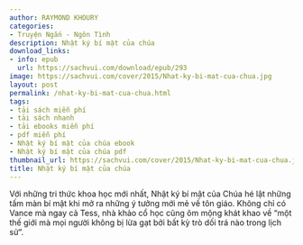 ```yaml
---
author: RAYMOND KHOURY
categories:
- Truyện Ngắn - Ngôn Tình
description: Nhật ký bí mật của chúa
download_links:
- info: epub
  url: https://sachvui.com/download/epub/293
image: https://sachvui.com/cover/2015/Nhat-ky-bi-mat-cua-chua.jpg
layout: post
permalink: /nhat-ky-bi-mat-cua-chua.html
tags:
- tải sách miễn phí
- tải sách nhanh
- tải ebooks miễn phí
- pdf miễn phí
- Nhật ký bí mật của chúa ebook
- Nhật ký bí mật của chúa pdf
thumbnail_url: https://sachvui.com/cover/2015/Nhat-ky-bi-mat-cua-chua.jpg
title: Nhật ký bí mật của chúa
---
```


 <div class="item-desc text-justify"> Với những tri thức khoa học mới nhất, Nhật ký bí mật của Chúa hé lật những tấm màn bí mật khi mở ra những ý tưởng mới mẻ về tôn giáo. Không chỉ có Vance mà ngay cả Tess, nhà khảo cổ học cũng ôm mộng khát khao về “một thế giới mà mọi người không bị lừa gạt bởi bất kỳ trò dối trá nào trong lịch sử”. </div>